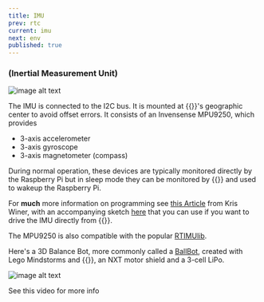```yaml
---
title: IMU
prev: rtc
current: imu
next: env
published: true
---
```




### (Inertial Measurement Unit)  

![image alt text](/media/mpu9250.jpg)

The IMU is connected to the I2C bus. It is mounted at {{<ardhat>}}'s  geographic center to avoid offset errors. It consists of an Invensense MPU9250, which provides

* 3-axis accelerometer
* 3-axis gyroscope
* 3-axis magnetometer (compass) 

 During normal operation, these devices are typically monitored directly by the Raspberry Pi  but in sleep mode they can be monitored by {{<ardhat>}} and used to wakeup the Raspberry Pi. 

 For **much** more information on programming see [this Article](https://github.com/Ardhat/MPU-9250) from Kris Winer, with an accompanying sketch [here](https://github.com/Ardhat/MPU-9250) that you can use if you want to drive the IMU directly from {{<ardhat>}}.

 The MPU9250 is also compatible with the popular [RTIMUlib](https://github.com/richards-tech/RTIMULib-Arduino).
 
Here's a 3D Balance Bot, more commonly called a [BallBot](https://en.wikipedia.org/wiki/Ballbot), created with Lego Mindstorms and {{<ardhat>}},  an NXT motor shield and a 3-cell LiPo.

 ![image alt text](/media/balbot.jpg)

See this video for more info  

<div class=video-container>
<iframe height="0" src="https://www.youtube.com/embed/f8jxGsg3p0Y" frameborder="0" allowfullscreen></iframe>
</div>
